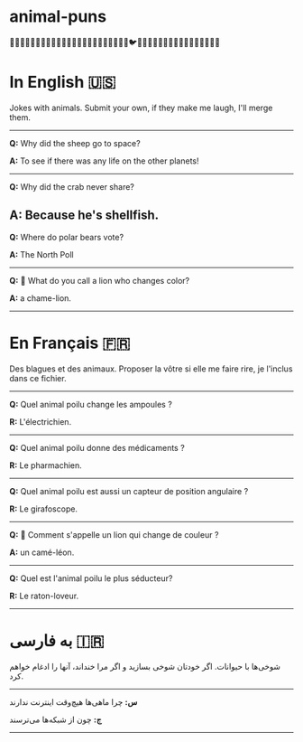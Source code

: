 # animal-puns
🐶🐱🐭🐹🐰🦊🐻🐼🐨🐯🦁🐮🐷🐽🐸🐵🙈🙉🙊🐒🦍🐔🐧🐦🐤🐣🐥🦆🦅🦉🦇🐺🐗🦊🐴🦄🐝🐛🦋🐌

# In English 🇺🇸
Jokes with animals. Submit your own, if they make me laugh, I'll merge them.

---

**Q:** Why did the sheep go to space?

**A:** To see if there was any life on the other planets!

---

**Q:** Why did the crab never share?

**A:** Because he's shellfish.
---

**Q:** Where do polar bears vote?

**A:** The North Poll

---

**Q:** 🦁 What do you call a lion who changes color?

**A:** a chame-lion.

---

# En Français 🇫🇷
Des blagues et des animaux. Proposer la vôtre si elle me faire rire, je l'inclus dans ce fichier.

---

**Q:** Quel animal poilu change les ampoules ?

**R:** L'électrichien.

---

**Q:** Quel animal poilu donne des médicaments ?

**R:** Le pharmachien.

---

**Q:** Quel animal poilu est aussi un capteur de position angulaire ?

**R:** Le girafoscope.

---

**Q:** 🦁 Comment s'appelle un lion qui change de couleur ?

**A:** un camé-léon.

---

**Q:** Quel est l'animal poilu le plus séducteur?

**R:** Le raton-loveur.

---

# به فارسی 🇮🇷️
شوخی‌ها با حیوانات. اگر خودتان شوخی بسازید و اگر مرا خنداند، آنها را ادغام خواهم کرد.

---

**س:** چرا ماهی‌ها هیچ‌وقت اینترنت ندارند

**ج:** چون از شبکه‌ها می‌ترسند     

---

